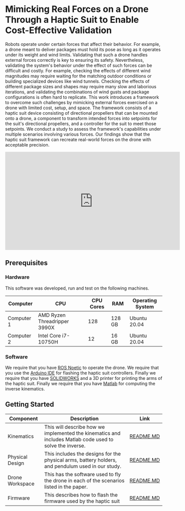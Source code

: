 # Mimicking Real Forces on a Drone Through a Haptic Suit to Enable Cost-Effective Validation

Robots operate under certain forces that affect their behavior. For example, a drone meant to deliver packages must hold its pose as long as it operates under its weight and wind limits. Validating that such a drone handles external forces correctly is key to ensuring its safety. Nevertheless, validating the system's behavior under the effect of such forces can be difficult and costly. For example, checking the effects of different wind magnitudes may require waiting for the matching outdoor conditions or building specialized devices like wind tunnels. Checking the effects of different package sizes and shapes may require many slow and laborious iterations, and validating the combinations of wind gusts and package configurations is often hard to replicate. This work introduces a framework to overcome such challenges by mimicking external forces exercised on a drone with limited cost, setup, and space. The framework consists of a haptic suit device consisting of directional propellers that can be mounted onto a drone, a component to transform intended forces into setpoints for the suit's directional propellers, and a controller for the suit to meet those setpoints. We conduct a study to assess the framework's capabilities under multiple scenarios involving various forces. Our findings show that the haptic suit framework can recreate real-world forces on the drone with acceptable precision.


<iframe width="560" height="315" src="https://www.youtube.com/embed/5_QmRLWMhes" title="YouTube video player" frameborder="0" allow="accelerometer; autoplay; clipboard-write; encrypted-media; gyroscope; picture-in-picture; web-share" allowfullscreen></iframe>

## Prerequisites

### Hardware

This software was developed, run and test on the following machines. 

| Computer   | CPU                              | CPU Cores | RAM       | Operating System  |
|------------|------------------------------	|-------	|-------	|---------------    |
| Computer 1 | AMD Ryzen Threadripper 3990X     | 128       | 128 GB    | Ubuntu 20.04      |
| Computer 2 | Intel Core i7-10750H             | 12        | 16 GB     | Ubuntu 20.04      |

### Software

We require that you have [ROS Noetic](http://wiki.ros.org/noetic/Installation) to operate the drone. We require that you use the [Arduino IDE](https://www.arduino.cc/en/software) for flashing the haptic suit controllers. Finally we require that you have [SOLIDWORKS](https://www.solidworks.com) and a 3D printer for printing the arms of the haptic suit. Finally we require that you have [Matlab](https://www.mathworks.com/products/matlab.html) for computing the inverse kinematics.

## Getting Started

| Component         	| Description                                                                                               	| Link 	                                    |
|-------------------	|-----------------------------------------------------------------------------------------------------------	|----------------------------------------   |
| Kinematics       	    | This will describe how we implemented the kinematics and includes Matlab code used to solve the inverse.    	| [README.MD](./kinematics/README.md)    	|
| Physical Design       | This includes the designs for the physical arms, battery holders, and pendulum used in our study.            	| [README.MD](./physical_design/README.md)  |
| Drone Workspace      	| This has the software used to fly the drone in each of the scenarios listed in the paper.                   	| [README.MD](./drone_ws/README.md)         |
| Firmware            	| This describes how to flash the firmware used by the haptic suit                                              | [README.MD](./firmware/README.md)    	    |
